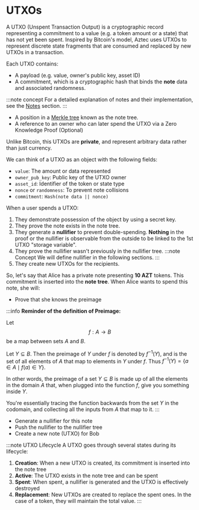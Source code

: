 # UTXOs

A UTXO (Unspent Transaction Output) is a cryptographic record representing a commitment to a value (e.g. a token amount or a state) that has not yet been spent. Inspired by Bitcoin's model, Aztec uses UTXOs to represent discrete state fragments that are consumed and replaced by new UTXOs in a transaction.

Each UTXO contains:

- A payload (e.g. value, owner's public key, asset ID)
- A commitment, which is a cryptographic hash that binds the **note** data and associated randomness.

:::note concept
For a detailed explanation of notes and their implementation, see the [Notes](./notes.md) section.
:::

- A position in a [Merkle tree](https://en.wikipedia.org/wiki/Merkle_tree) known as the note tree.
- A reference to an owner who can later spend the UTXO via a Zero Knowledge Proof (Optional)

Unlike Bitcoin, this UTXOs are **private**, and represent arbitrary data rather than just currency.

We can think of a UTXO as an object with the following fields:

- `value`: The amount or data represented
- `owner_pub_key`: Public key of the UTXO owner
- `asset_id`: Identifier of the token or state type
- `nonce` or `randomness`: To prevent note collisions
- `commitment`: `Hash(note data || nonce)`

When a user spends a UTXO:
1. They demonstrate possession of the object by using a secret key.
2. They prove the note exists in the note tree.
3. They generate a **nullifier** to prevent double-spending. **Nothing** in the proof or the nullifier is observable from the outside to be linked to the 1st UTXO "storage variable".
4. They prove the nullifier wasn't previously in the nullifier tree.
:::note Concept
We will define nullifier in the following sections.
:::
4. They create new UTXOs for the recipients.

So, let's say that Alice has a private note presenting **10 AZT** tokens. This commitment is inserted into the **note tree**. When Alice wants to spend this note, she will:
- Prove that she knows the preimage

:::info
**Reminder of the definition of Preimage:**

Let $$f: A \rightarrow B$$ be a map between sets $A$ and $B$. 

Let $Y \subseteq B$. Then the preimage of $Y$ under $f$ is denoted by $f^{-1}(Y)$, and is the set of all elements of $A$ that map to elements in $Y$ under $f$. Thus $f^{-1}(Y) = \{a \in A \mid f(a) \in Y\}$.

In other words, the preimage of a set $Y \subseteq B$ is made up of all the elements in the domain $A$ that, when plugged into the function $f$, give you something inside $Y$. 

You're essentially tracing the function backwards from the set $Y$ in the codomain, and collecting all the inputs from $A$ that map to it.
:::

- Generate a nullifier for this note
- Push the nullifier to the nullifier tree
- Create a new note (UTXO) for Bob

:::note UTXO Lifecycle
A UTXO goes through several states during its lifecycle:
1. **Creation**: When a new UTXO is created, its commitment is inserted into the note tree
2. **Active**: The UTXO exists in the note tree and can be spent
3. **Spent**: When spent, a nullifier is generated and the UTXO is effectively destroyed
4. **Replacement**: New UTXOs are created to replace the spent ones. In the case of a token, they will maintain the total value. 
:::

